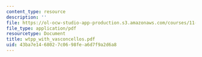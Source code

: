 ```yaml
---
content_type: resource
description: ''
file: https://ol-ocw-studio-app-production.s3.amazonaws.com/courses/11-943j-urban-transportation-land-use-and-the-environment-spring-2002/43ba7e1468027c0698fea6d7f9a2d6a8_wtpp_with_vasconcellos.pdf
file_type: application/pdf
resourcetype: Document
title: wtpp_with_vasconcellos.pdf
uid: 43ba7e14-6802-7c06-98fe-a6d7f9a2d6a8
---
```

